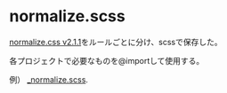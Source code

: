 # normalize.scss

[normalize.css v2.1.1](https://github.com/necolas/normalize.css/)をルールごとに分け、scssで保存した。

各プロジェクトで必要なものを@importして使用する。

例）
[_normalize.scss](https://github.com/uknmr/normalize.scss/blob/master/_normalize.scss).
